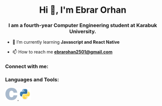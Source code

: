 <h1 align="center">Hi 👋, I'm Ebrar Orhan</h1>
<h3 align="center">I am a fourth-year Computer Engineering student at Karabuk University.</h3>

- 🌱 I’m currently learning **Javascript and React Native**

- 📫 How to reach me **ebrarohan2501@gmail.com**

<h3 align="left">Connect with me:</h3>
<p align="left">
</p>

<h3 align="left">Languages and Tools:</h3>
<p align="left"> <a href="https://www.cprogramming.com/" target="_blank" rel="noreferrer"> <img src="https://raw.githubusercontent.com/devicons/devicon/master/icons/c/c-original.svg" alt="c" width="40" height="40"/> </a> <a href="https://www.python.org" target="_blank" rel="noreferrer"> <img src="https://raw.githubusercontent.com/devicons/devicon/master/icons/python/python-original.svg" alt="python" width="40" height="40"/> </a> </p>


